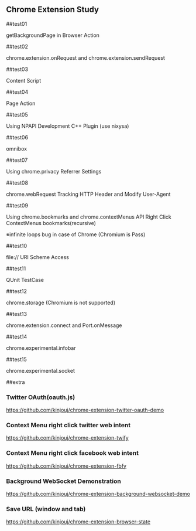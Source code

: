 Chrome Extension Study
----------------------

##test01


getBackgroundPage in Browser Action


##test02


chrome.extension.onRequest and chrome.extension.sendRequest


##test03


Content Script


##test04


Page Action


##test05


Using NPAPI Development C++ Plugin (use nixysa)


##test06


omnibox


##test07


Using chrome.privacy Referrer Settings


##test08


chrome.webRequest Tracking HTTP Header and Modify User-Agent


##test09


Using chrome.bookmarks and chrome.contextMenus API Right Click ContextMenus bookmarks(recursive)


※infinite loops bug in case of Chrome (Chromium is Pass)


##test10


file:// URI Scheme Access


##test11


QUnit TestCase


##test12


chrome.storage (Chromium is not supported)

##test13


chrome.extension.connect and Port.onMessage


##test14


chrome.experimental.infobar


##test15


chrome.experimental.socket



##extra


### Twitter OAuth(oauth.js)

https://github.com/kinjouj/chrome-extension-twitter-oauth-demo

### Context Menu right click twitter web intent

https://github.com/kinjouj/chrome-extension-twify

### Context Menu right click facebook web intent

https://github.com/kinjouj/chrome-extension-fbfy


### Background WebSocket Demonstration

https://github.com/kinjouj/chrome-extension-background-websocket-demo

### Save URL (window and tab)

https://github.com/kinjouj/chrome-extension-browser-state
